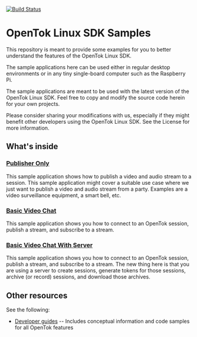 [![Build Status](https://travis-ci.org/opentok/opentok-linux-sdk-samples.svg?branch=master)](https://travis-ci.org/opentok/opentok-linux-sdk-samples)

# OpenTok Linux SDK Samples

This repository is meant to provide some examples for you to better understand
the features of the OpenTok Linux SDK.

The sample applications here can be used either in regular desktop environments
or in any tiny single-board computer such as the Raspberry Pi.

The sample applications are meant to be used with the latest version of the
OpenTok Linux SDK. Feel free to copy and modify the source code herein for your
own projects.

Please consider sharing your modifications with us, especially if they might
benefit other developers using the OpenTok Linux SDK. See the License for more
information.

## What's inside

### [Publisher Only](Publisher-Only)

This sample application shows how to publish a video and audio stream to a
session. This sample application might cover a suitable use case where we just
want to publish a video and audio stream from a party. Examples are a video
surveillance equipment, a smart bell, etc.

### [Basic Video Chat](Basic-Video-Chat)

This sample application shows you how to connect to an OpenTok session, publish
a stream, and subscribe to a stream.

### [Basic Video Chat With Server](Basic-Video-Chat-With-Server)

This sample application shows you how to connect to an OpenTok session, publish
a stream, and subscribe to a stream. The new thing here is that you are using
a server to create sessions, generate tokens for those sessions, archive
(or record) sessions, and download those archives.

## Other resources

See the following:

* [Developer guides](https://tokbox.com/developer/guides/) -- Includes conceptual information and
  code samples for all OpenTok features
